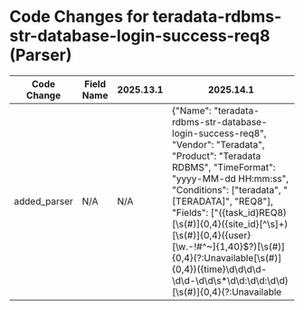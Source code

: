 # Code Changes for teradata-rdbms-str-database-login-success-req8 (Parser)

| Code Change | Field Name | 2025.13.1 | 2025.14.1 |
|-------------|------------|-----------|------------|
| added_parser | N/A | N/A | {"Name": "teradata-rdbms-str-database-login-success-req8", "Vendor": "Teradata", "Product": "Teradata RDBMS", "TimeFormat": "yyyy-MM-dd HH:mm:ss", "Conditions": ["teradata", "[TERADATA]", "REQ8"], "Fields": ["({task_id}REQ8)[\s(#)]{0,4}({site_id}[^\s]+)[\s(#)]{0,4}({user}[\w\.\-\!\#\^\~]{1,40}\$?)[\s(#)]{0,4}(?:Unavailable[\s(#)]{0,4})({time}\d\d\d\d-\d\d-\d\d\s*\d\d:\d\d:\d\d)[\s(#)]{0,4}(?:Unavailable|({src_ip}((([0-9a-fA-F.]{0,4}):{1,2}){1,7}([0-9a-fA-F]){0,4})|(((25[0-5]|(2[0-4]|1\d|[0-9]|)\d)\.?\b){4}))(:({src_port}\d+))?)[\s(#)]{0,5}({session_id}[\d,]+)[\s(#)]{0,4}({query_id}\d+)[\s(#)]{0,4}({db_query}[^;]+)"], "ParserVersion": "v1.0.0"} |